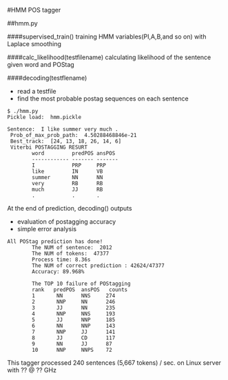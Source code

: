 #HMM POS tagger

##hmm.py

####supervised_train()
	training HMM variables(PI,A,B,and so on) with Laplace smoothing

####calc_likelihood(testfilename)
	calculating likelihood of the sentence given word and POStag

####decoding(testflename)
- read a testfile
- find the most probable postag sequences on each sentence

```
$ ./hmm.py
Pickle load:  hmm.pickle

Sentence:  I like summer very much .
 Prob_of_max_prob_path:  4.50288468846e-21
 Best_track:  [24, 13, 18, 26, 14, 6]
 Viterbi POSTAGGING RESURT
        word         predPOS ansPOS 
        ------------ ------- -------
        I            PRP     PRP    
        like         IN      VB     
        summer       NN      NN     
        very         RB      RB     
        much         JJ      RB     
        .            .       .   

```

At the end of prediction, decoding() outputs

- evaluation of postagging accuracy
- simple error analysis

```
All POStag prediction has done!
        The NUM of sentence:  2012
        The NUM of tokens:  47377
        Process time: 8.36s
        The NUM of correct prediction : 42624/47377
        Accuracy: 89.968%

        The TOP 10 failure of POStagging
        rank   predPOS  ansPOS   counts
        1       NN      NNS     274
        2       NNP     NN      246
        3       JJ      NN      235
        4       NNP     NNS     193
        5       JJ      NNP     185
        6       NN      NNP     143
        7       NNP     JJ      141
        8       JJ      CD      117
        9       NN      JJ      87
        10      NNP     NNPS    72
```

This tagger processed 240 sentences (5,667 tokens) / sec. on Linux server with ?? @ ?? GHz